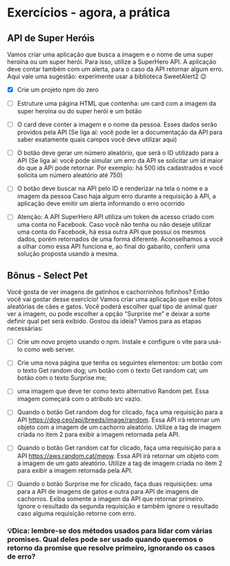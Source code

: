 # Exercícios - agora, a prática

## API de Super Heróis
Vamos criar uma aplicação que busca a imagem e o nome de uma super heroína ou um super herói. Para isso, utilize a SuperHero API. A aplicação deve contar também com um alerta, para o caso da API retornar algum erro. Aqui vale uma sugestão: experimente usar a biblioteca SweetAlert2 😉


- [x] Crie um projeto npm do zero

- [ ] Estruture uma página HTML que contenha: um card com a imagem da super heroína ou do super herói e um botão

- [ ] O card deve conter a imagem e o nome da pessoa. Esses dados serão providos pela API (Se liga aí: você pode ler a documentação da API para saber exatamente quais campos você deve utilizar aqui)

- [ ] O botão deve gerar um número aleatório, que será o ID utilizado para a API (Se liga aí: você pode simular um erro da API se solicitar um id maior do que a APi pode retornar. Por exemplo: há 500 ids cadastrados e você solicita um número aleatório até 750)

- [ ] O botão deve buscar na API pelo ID e renderizar na tela o nome e a imagem da pessoa
Caso haja algum erro durante a requisição à API, a aplicação deve emitir um alerta informando o erro ocorrido

- [ ] Atenção: A API SuperHero API utiliza um token de acesso criado com uma conta no Facebook. Caso você não tenha ou não deseje utilizar uma conta do Facebook, há essa outra API que possui os mesmos dados, porém retornados de uma forma diferente. Aconselhamos a você a olhar como essa API funciona e, ao final do gabarito, conferir uma solução proposta usando a mesma.

## Bônus - Select Pet
Você gosta de ver imagens de gatinhos e cachorrinhos fofinhos? Então você vai gostar desse exercício! Vamos criar uma aplicação que exibe fotos aleatórias de cães e gatos. Você poderá escolher qual tipo de animal quer ver a imagem, ou pode escolher a opção “Surprise me” e deixar a sorte definir qual pet será exibido. Gostou da ideia? Vamos para as etapas necessárias:

- [ ] Crie um novo projeto usando o npm. Instale e configure o vite para usá-lo como web server.

- [ ] Crie uma nova página que tenha os seguintes elementos:
um botão com o texto Get random dog;
um botão com o texto Get random cat;
um botão com o texto Surprise me;

- [ ] uma imagem que deve ter como texto alternativo Random pet. Essa imagem começará com o atributo src vazio.

- [ ] Quando o botão Get random dog for clicado, faça uma requisição para a API https://dog.ceo/api/breeds/image/random. Essa API irá retornar um objeto com a imagem de um cachorro aleatório. Utilize a tag de imagem criada no item 2 para exibir a imagem retornada pela API.

- [ ] Quando o botão Get random cat for clicado, faça uma requisição para a API https://aws.random.cat/meow. Essa API irá retornar um objeto com a imagem de um gato aleatório. Utilize a tag de imagem criada no item 2 para exibir a imagem retornada pela API.

- [ ] Quando o botão Surprise me for clicado, faça duas requisições: uma para a API de imagens de gatos e outra para API de imagens de cachorros. Exiba somente a imagem da API que retornar primeiro. Ignore o resultado da segunda requisição e também ignore o resultado caso alguma requisição retorne com erro.

### 💡Dica: lembre-se dos métodos usados para lidar com várias promises. Qual deles pode ser usado quando queremos o retorno da promise que resolve primeiro, ignorando os casos de erro?
